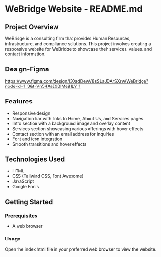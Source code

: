 # WeBridge Website - README.md

## Project Overview

WeBridge is a consulting firm that provides Human Resources, infrastructure, and compliance solutions. This project involves creating a responsive website for WeBridge to showcase their services, values, and contact information.

## Design-Figma
https://www.figma.com/design/l30adDewV8sSLaJDArSXrw/WeBridge?node-id=1-3&t=Vn54XaE9BlMejHLY-1

## Features

- Responsive design
- Navigation bar with links to Home, About Us, and Services pages
- Intro section with a background image and overlay content
- Services section showcasing various offerings with hover effects
- Contact section with an email address for inquiries
- Font and icon integration
- Smooth transitions and hover effects

## Technologies Used

- HTML
- CSS (Tailwind CSS, Font Awesome)
- JavaScript
- Google Fonts

## Getting Started

### Prerequisites

- A web browser

### Usage
Open the index.html file in your preferred web browser to view the website.
